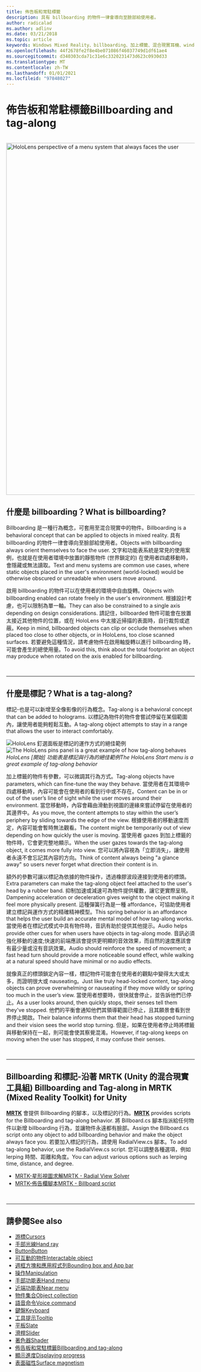 ```yaml
---
title: 佈告板和常駐標籤
description: 具有 billboarding 的物件一律會導向至臉部給使用者。
author: radicalad
ms.author: adlinv
ms.date: 03/21/2018
ms.topic: article
keywords: Windows Mixed Reality、billboarding、加上標籤、混合現實耳機、windows Mixed Reality 耳機、虛擬實境耳機、HoloLens、MRTK、Mixed Reality 工具組
ms.openlocfilehash: 44f2678fe2f8e4be071086f46037749d1df61ae4
ms.sourcegitcommit: d340303cda71c31e6c3320231473d623c0930d33
ms.translationtype: MT
ms.contentlocale: zh-TW
ms.lasthandoff: 01/01/2021
ms.locfileid: "97848027"
---
```

# <a name="billboarding-and-tag-along"></a><span data-ttu-id="9f275-104">佈告板和常駐標籤</span><span class="sxs-lookup"><span data-stu-id="9f275-104">Billboarding and tag-along</span></span>

<br>

<img src="images/MRTK_TagAlong.gif" alt="HoloLens perspective of a menu system that always faces the user" width="940px">
<br>

## <a name="what-is-billboarding"></a><span data-ttu-id="9f275-105">什麼是 billboarding？</span><span class="sxs-lookup"><span data-stu-id="9f275-105">What is billboarding?</span></span>

<span data-ttu-id="9f275-106">Billboarding 是一種行為概念，可套用至混合現實中的物件。</span><span class="sxs-lookup"><span data-stu-id="9f275-106">Billboarding is a behavioral concept that can be applied to objects in mixed reality.</span></span> <span data-ttu-id="9f275-107">具有 billboarding 的物件一律會導向至臉部給使用者。</span><span class="sxs-lookup"><span data-stu-id="9f275-107">Objects with billboarding always orient themselves to face the user.</span></span> <span data-ttu-id="9f275-108">文字和功能表系統是常見的使用案例，也就是在使用者環境中放置的靜態物件 (世界鎖定的) 在使用者四處移動時，會隱藏或無法讀取。</span><span class="sxs-lookup"><span data-stu-id="9f275-108">Text and menu systems are common use cases, where static objects placed in the user's environment (world-locked) would be otherwise obscured or unreadable when users move around.</span></span>

<span data-ttu-id="9f275-109">啟用 billboarding 的物件可以在使用者的環境中自由旋轉。</span><span class="sxs-lookup"><span data-stu-id="9f275-109">Objects with billboarding enabled can rotate freely in the user's environment.</span></span> <span data-ttu-id="9f275-110">根據設計考慮，也可以限制為單一軸。</span><span class="sxs-lookup"><span data-stu-id="9f275-110">They can also be constrained to a single axis depending on design considerations.</span></span> <span data-ttu-id="9f275-111">請記住，billboarded 物件可能會在放置太接近其他物件的位置，或在 HoloLens 中太接近掃描的表面時，自行裁剪或遮蔽。</span><span class="sxs-lookup"><span data-stu-id="9f275-111">Keep in mind, billboarded objects can clip or occlude themselves when placed too close to other objects, or in HoloLens, too close scanned surfaces.</span></span> <span data-ttu-id="9f275-112">若要避免這種情況，請考慮物件在啟用軸旋轉以進行 billboarding 時，可能會產生的總使用量。</span><span class="sxs-lookup"><span data-stu-id="9f275-112">To avoid this, think about the total footprint an object may produce when rotated on the axis enabled for billboarding.</span></span>

<br>

---
## <a name="what-is-a-tag-along"></a><span data-ttu-id="9f275-113">什麼是標記？</span><span class="sxs-lookup"><span data-stu-id="9f275-113">What is a tag-along?</span></span>

<span data-ttu-id="9f275-114">標記-也是可以新增至全像影像的行為概念。</span><span class="sxs-lookup"><span data-stu-id="9f275-114">Tag-along is a behavioral concept that can be added to holograms.</span></span> <span data-ttu-id="9f275-115">以標記為物件的物件會嘗試停留在某個範圍內，讓使用者能夠輕鬆互動。</span><span class="sxs-lookup"><span data-stu-id="9f275-115">A tag-along object attempts to stay in a range that allows the user to interact comfortably.</span></span>

<span data-ttu-id="9f275-116">![HoloLens 釘選面板是標記的運作方式的絕佳範例](images/tagalong-1000px.jpg)</span><span class="sxs-lookup"><span data-stu-id="9f275-116">![The HoloLens pins panel is a great example of how tag-along behaves](images/tagalong-1000px.jpg)</span></span><br>
<span data-ttu-id="9f275-117">*HoloLens [開始] 功能表是標記與行為的絕佳範例*</span><span class="sxs-lookup"><span data-stu-id="9f275-117">*The HoloLens Start menu is a great example of tag-along behavior*</span></span>

<span data-ttu-id="9f275-118">加上標籤的物件有參數，可以微調其行為方式。</span><span class="sxs-lookup"><span data-stu-id="9f275-118">Tag-along objects have parameters, which can fine-tune the way they behave.</span></span> <span data-ttu-id="9f275-119">當使用者在其環境中四處移動時，內容可能會在使用者的看到行中或不存在。</span><span class="sxs-lookup"><span data-stu-id="9f275-119">Content can be in or out of the user’s line of sight while the user moves around their environment.</span></span> <span data-ttu-id="9f275-120">當您移動時，內容會藉由滑動到視圖的邊緣來嘗試停留在使用者的其邊界中。</span><span class="sxs-lookup"><span data-stu-id="9f275-120">As you move, the content attempts to stay within the user’s periphery by sliding towards the edge of the view.</span></span> <span data-ttu-id="9f275-121">根據使用者的移動速度而定，內容可能會暫時無法觀看。</span><span class="sxs-lookup"><span data-stu-id="9f275-121">The content might be temporarily out of view depending on how quickly the user is moving.</span></span> <span data-ttu-id="9f275-122">當使用者 gazes 到加上標籤的物件時，它會更完整地顯示。</span><span class="sxs-lookup"><span data-stu-id="9f275-122">When the user gazes towards the tag-along object, it comes more fully into view.</span></span> <span data-ttu-id="9f275-123">您可以將內容視為「立即消失」，讓使用者永遠不會忘記其內容的方向。</span><span class="sxs-lookup"><span data-stu-id="9f275-123">Think of content always being "a glance away" so users never forget what direction their content is in.</span></span>

<span data-ttu-id="9f275-124">額外的參數可讓以標記為依據的物件操作，透過橡膠波段連接到使用者的標頭。</span><span class="sxs-lookup"><span data-stu-id="9f275-124">Extra parameters can make the tag-along object feel attached to the user's head by a rubber band.</span></span> <span data-ttu-id="9f275-125">抑制加速或減速可為物件提供權數，讓它更實際呈現。</span><span class="sxs-lookup"><span data-stu-id="9f275-125">Dampening acceleration or deceleration gives weight to the object making it feel more physically present.</span></span> <span data-ttu-id="9f275-126">這種彈簧行為是一種 affordance，可協助使用者建立標記與運作方式的精確精神模型。</span><span class="sxs-lookup"><span data-stu-id="9f275-126">This spring behavior is an affordance that helps the user build an accurate mental model of how tag-along works.</span></span> <span data-ttu-id="9f275-127">當使用者在標記式模式中具有物件時，音訊有助於提供其他提示。</span><span class="sxs-lookup"><span data-stu-id="9f275-127">Audio helps provide other cues for when users have objects in tag-along mode.</span></span> <span data-ttu-id="9f275-128">音訊必須強化移動的速度;快速的前端應該會提供更明顯的音效效果，而自然的速度應該會有最少量或沒有音訊效果。</span><span class="sxs-lookup"><span data-stu-id="9f275-128">Audio should reinforce the speed of movement; a fast head turn should provide a more noticeable sound effect, while walking at a natural speed should have minimal or no audio effects.</span></span>

<span data-ttu-id="9f275-129">就像真正的標頭鎖定內容一樣，標記物件可能會在使用者的觀點中變得太大或太多，而證明很大或 nauseating。</span><span class="sxs-lookup"><span data-stu-id="9f275-129">Just like truly head-locked content, tag-along objects can prove overwhelming or nauseating if they move wildly or spring too much in the user’s view.</span></span> <span data-ttu-id="9f275-130">當使用者想要時，很快就會停止，並告訴他們已停止。</span><span class="sxs-lookup"><span data-stu-id="9f275-130">As a user looks around, then quickly stops, their senses tell them they've stopped.</span></span> <span data-ttu-id="9f275-131">他們的平衡會通知他們其領導範圍已停止，且其願景會看到世界停止開啟。</span><span class="sxs-lookup"><span data-stu-id="9f275-131">Their balance informs them that their head has stopped turning and their vision sees the world stop turning.</span></span> <span data-ttu-id="9f275-132">但是，如果在使用者停止時將標籤與移動保持在一起，則可能會使其察覺混淆。</span><span class="sxs-lookup"><span data-stu-id="9f275-132">However, if tag-along keeps on moving when the user has stopped, it may confuse their senses.</span></span>

<br>

---

## <a name="billboarding-and-tag-along-in-mrtk-mixed-reality-toolkit-for-unity"></a><span data-ttu-id="9f275-133">Billboarding 和標記-沿著 MRTK (Unity 的混合現實工具組) </span><span class="sxs-lookup"><span data-stu-id="9f275-133">Billboarding and Tag-along in MRTK (Mixed Reality Toolkit) for Unity</span></span>
<span data-ttu-id="9f275-134">**[MRTK](https://github.com/Microsoft/MixedRealityToolkit-Unity)** 會提供 Billboarding 的腳本，以及標記的行為。</span><span class="sxs-lookup"><span data-stu-id="9f275-134">**[MRTK](https://github.com/Microsoft/MixedRealityToolkit-Unity)** provides scripts for the Billboarding and tag-along behavior.</span></span> <span data-ttu-id="9f275-135">將 Billboard.cs 腳本指派給任何物件以新增 billboarding 行為，並讓物件永遠都有臉部。</span><span class="sxs-lookup"><span data-stu-id="9f275-135">Assign the Billboard.cs script onto any object to add billboarding behavior and make the object always face you.</span></span> <span data-ttu-id="9f275-136">若要加入標記的行為，請使用 RadialView.cs 腳本。</span><span class="sxs-lookup"><span data-stu-id="9f275-136">To add tag-along behavior, use the RadialView.cs script.</span></span> <span data-ttu-id="9f275-137">您可以調整各種選項，例如 lerping 時間、距離和角度。</span><span class="sxs-lookup"><span data-stu-id="9f275-137">You can adjust various options such as lerping time, distance, and degree.</span></span>

* [<span data-ttu-id="9f275-138">MRTK-星形視圖求解</span><span class="sxs-lookup"><span data-stu-id="9f275-138">MRTK - Radial View Solver</span></span>](https://microsoft.github.io/MixedRealityToolkit-Unity/Documentation/README_Solver.html#radialview)
* [<span data-ttu-id="9f275-139">MRTK-佈告欄腳本</span><span class="sxs-lookup"><span data-stu-id="9f275-139">MRTK - Billboard script</span></span>](https://github.com/microsoft/MixedRealityToolkit-Unity/blob/mrtk_release/Assets/MixedRealityToolkit.SDK/Features/UX/Scripts/Utilities/Billboard.cs)


<br>

---

## <a name="see-also"></a><span data-ttu-id="9f275-140">請參閱</span><span class="sxs-lookup"><span data-stu-id="9f275-140">See also</span></span>

* [<span data-ttu-id="9f275-141">游標</span><span class="sxs-lookup"><span data-stu-id="9f275-141">Cursors</span></span>](cursors.md)
* [<span data-ttu-id="9f275-142">手部光線</span><span class="sxs-lookup"><span data-stu-id="9f275-142">Hand ray</span></span>](point-and-commit.md)
* [<span data-ttu-id="9f275-143">Button</span><span class="sxs-lookup"><span data-stu-id="9f275-143">Button</span></span>](button.md)
* [<span data-ttu-id="9f275-144">可互動的物件</span><span class="sxs-lookup"><span data-stu-id="9f275-144">Interactable object</span></span>](interactable-object.md)
* [<span data-ttu-id="9f275-145">週框方塊和應用程式列</span><span class="sxs-lookup"><span data-stu-id="9f275-145">Bounding box and App bar</span></span>](app-bar-and-bounding-box.md)
* [<span data-ttu-id="9f275-146">操作</span><span class="sxs-lookup"><span data-stu-id="9f275-146">Manipulation</span></span>](direct-manipulation.md)
* [<span data-ttu-id="9f275-147">手部功能表</span><span class="sxs-lookup"><span data-stu-id="9f275-147">Hand menu</span></span>](hand-menu.md)
* [<span data-ttu-id="9f275-148">近端功能表</span><span class="sxs-lookup"><span data-stu-id="9f275-148">Near menu</span></span>](near-menu.md)
* [<span data-ttu-id="9f275-149">物件集合</span><span class="sxs-lookup"><span data-stu-id="9f275-149">Object collection</span></span>](object-collection.md)
* [<span data-ttu-id="9f275-150">語音命令</span><span class="sxs-lookup"><span data-stu-id="9f275-150">Voice command</span></span>](voice-input.md)
* [<span data-ttu-id="9f275-151">鍵盤</span><span class="sxs-lookup"><span data-stu-id="9f275-151">Keyboard</span></span>](keyboard.md)
* [<span data-ttu-id="9f275-152">工具提示</span><span class="sxs-lookup"><span data-stu-id="9f275-152">Tooltip</span></span>](tooltip.md)
* [<span data-ttu-id="9f275-153">平板</span><span class="sxs-lookup"><span data-stu-id="9f275-153">Slate</span></span>](slate.md)
* [<span data-ttu-id="9f275-154">滑桿</span><span class="sxs-lookup"><span data-stu-id="9f275-154">Slider</span></span>](slider.md)
* [<span data-ttu-id="9f275-155">著色器</span><span class="sxs-lookup"><span data-stu-id="9f275-155">Shader</span></span>](shader.md)
* [<span data-ttu-id="9f275-156">佈告板和常駐標籤</span><span class="sxs-lookup"><span data-stu-id="9f275-156">Billboarding and tag-along</span></span>](billboarding-and-tag-along.md)
* [<span data-ttu-id="9f275-157">顯示進度</span><span class="sxs-lookup"><span data-stu-id="9f275-157">Displaying progress</span></span>](progress.md)
* [<span data-ttu-id="9f275-158">表面磁性</span><span class="sxs-lookup"><span data-stu-id="9f275-158">Surface magnetism</span></span>](surface-magnetism.md)

